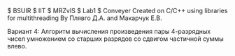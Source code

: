 $ BSUIR
$ IIT
$ MRZvIS
$ Lab1
$ Conveyer
Created on C/C++ using libraries for multithreading
By Плявго Д.А. and Макарчук Е.В.


Вариант 4:
	Алгоритм вычисления произведения пары 4-разрядных чисел
	умножением со старших разрядов со сдвигом частичной суммы влево.
